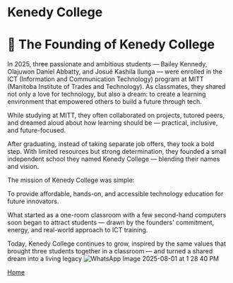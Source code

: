 # Kenedy College 

# 📖 The Founding of Kenedy College
In 2025, three passionate and ambitious students — Bailey Kennedy, Olajuwon Daniel Abbatty, and Josué Kashila Ilunga — were enrolled in the ICT (Information and Communication Technology) program at MITT (Manitoba Institute of Trades and Technology). As classmates, they shared not only a love for technology, but also a dream: to create a learning environment that empowered others to build a future through tech.

While studying at MITT, they often collaborated on projects, tutored peers, and dreamed aloud about how learning should be — practical, inclusive, and future-focused.

After graduating, instead of taking separate job offers, they took a bold step. With limited resources but strong determination, they founded a small independent school they named Kenedy College — blending their names and vision.

The mission of Kenedy College was simple:

To provide affordable, hands-on, and accessible technology education for future innovators.

What started as a one-room classroom with a few second-hand computers soon began to attract students — drawn by the founders' commitment, energy, and real-world approach to ICT training.

Today, Kenedy College continues to grow, inspired by the same values that brought three students together in a classroom — and turned a shared dream into a living legacy
![WhatsApp Image 2025-08-01 at 1 28 40 PM](https://github.com/user-attachments/assets/4e7b906c-da5b-448e-9a9a-9d807be6d10d)

<a href="index.html">Home</a>
